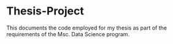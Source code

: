 # Thesis-Project
This documents the code employed for my thesis as part of the requirements of the Msc. Data Science program.
